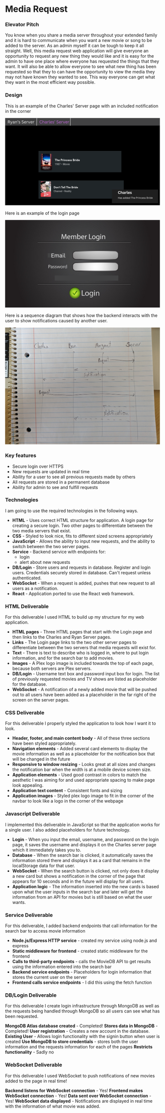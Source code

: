 # Media Request

### Elevator Pitch

You know when you share a media server throughout your extended family and it is hard to communicate when you want a new movie or song to be added to the server. As an admin myself it can be tough to keep it all straight. Well, this media request web application will give everyone an opportunity to request any new thing they would like and it is easy for the admin to have one place where everyone has requested the things that they want. It will also be able to allow everyone to see what new thing has been requested so that they to can have the opportunity to view the media they may not have known they wanted to see. This way everyone can get what they want in the most efficient way possible.

### Design

This is an example of the Charles' Server page with an included notification in the corner

![Media Request Page Example](Pictures/Page_Example_For_Startup.png)

Here is an example of the login page

![Login Page Example](Pictures/Login_Page_For_Startup.png)

Here is a sequence diagram that shows how the backend interacts with the user to show notifications caused by another user.

![Sequence Diagram Example](Pictures/Sequence_Diagram.jpg)

### Key features

- Secure login over HTTPS
- New requests are updated in real time
- Ability for a user to see all previous requests made by others
- All requests are stored in a permanent database
- Ability for admin to see and fulfill requests

### Technologies

I am going to use the required technologies in the following ways.

- **HTML** - Uses correct HTML structure for application. A login page for creating a secure login. Two other pages to differentiate between the two media servers that exist.
- **CSS** - Styled to look nice, fits to different sized screens appropriately
- **JavaScript** - Allows the ability to input new requests, and the ability to switch between the two server pages.
- **Service** - Backend service with endpoints for:
  - login
  - alert about new requests
- **DB/Login** - Store users and requests in database. Register and login users. Credentials securely stored in database. Can't request unless authenticated.
- **WebSocket** - When a request is added, pushes that new request to all users as a notification.
- **React** - Application ported to use the React web framework.

### HTML Deliverable

For this deliverable I used HTML to build up my structure for my web application.

- **HTML pages** - Three HTML pages that start with the Login page and then links to the Charles and Ryan Server pages.
- **Links** - The Login page links to the two other server pages to differentiate between the two servers that media requests will exist for.
- **Text** - There is text to describe who is logged in, where to put login information, and for the search bar to add movies.
- **Images** - A Plex logo image is included towards the top of each page, because both servers are Plex servers.
- **DB/Login** - Username text box and password input box for login. The list of previously requested movies and TV shows are listed as placeholder for the database.
- **WebSocket** - A notification of a newly added movie that will be pushed out to all users have been added as a placeholder in the far right of the screen on the server pages.

### CSS Deliverable

For this deliverable I properly styled the application to look how I want it to look.

- **Header, footer, and main content body** - All of these three sections have been styled appropriately.
- **Navigation elements** - Added several card elements to display the movie information as well as a placeholder for the notification box that will be changed in the future
- **Responsive to window resizing** - Looks great at all sizes and changes the notification bar when the width is at a mobile device screen size.
- **Application elements** - Used good contrast in colors to match the aesthetic I was aiming for and used appropriate spacing to make page look appealing.
- **Application text content** - Consistent fonts and sizing
- **Application images** - Styled plex logo image to fit in the corner of the navbar to look like a logo in the corner of the webpage

### Javascript Deliverable

I implemented this deliverable in JavaScript so that the application works for a single user. I also added placeholders for future technology.

 - **Login** - When you input the email, username, and password on the login page, it saves the username and displays it on the Charles server page which it immediately takes you to.
- **Database** - When the search bar is clicked, it automatically saves the information stored there and displays it as a card that remains in the localStorage data for that user.
- **WebSocket** - When the search button is clicked, not only does it display a new card but shows a notification in the corner of the page that appears for 10 seconds and in the future will display for all users.
- **Application logic** - The information inserted into the new cards is based upon what the user inputs in the search bar and later will get the information from an API for movies but is still based on what the user wants.

### Service Deliverable

For this deliverable, I added backend endpoints that call information for the search bar to access movie information

- **Node.js/Express HTTP service** - created my service using node.js and express
- **Static middleware for frontend** - created static middleware for the frontend
- **Calls to third-party endpoints** - calls the MovieDB API to get results using the information entered into the search bar
- **Backend service endpoints** - Placeholders for login information that stores the current user on the server
- **Frontend calls service endpoints** - I did this using the fetch function

### DB/Login Deliverable

For this deliverable I create login infrastructure through MongoDB as well as the requests being handled through MongoDB so all users can see what has been requested.

**MongoDB Atlas database created** - Completed!
**Stores data in MongoDB** - Completed!
**User registration** - Creates a new account in the database.
**Existing User** - Allows login functionality with the signin button when user is created
**Use MongoDB to store credentials** - stores both the user information and the requests information for each of the pages
**Restricts functionality** - Sadly no

### WebSocket Deliverable

For this deliverable I used WebSocket to push notifications of new movies added to the page in real time!

**Backend listens for WebSocket connection** - Yes!
**Frontend makes WebSocket connection** - Yes!
**Data sent over WebSocket connection** - Yes!
**WebSocket data displayed** - Notifications are displayed in real time with the information of what movie was added.